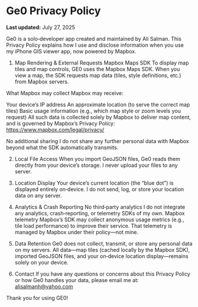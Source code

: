 # Ge0 Privacy Policy

**Last updated:** July 27, 2025

Ge0 is a solo‑developer app created and maintained by Ali Salman. This Privacy Policy explains how I use and disclose information when you use my iPhone GIS viewer app, now powered by Mapbox.

1. Map Rendering & External Requests
Mapbox Maps SDK
To display map tiles and map controls, GE0 uses the Mapbox Maps SDK. When you view a map, the SDK requests map data (tiles, style definitions, etc.) from Mapbox servers.

What Mapbox may collect
Mapbox may receive:

Your device’s IP address
An approximate location (to serve the correct map tiles)
Basic usage information (e.g., which map style or zoom levels you request)
All such data is collected solely by Mapbox to deliver map content, and is governed by Mapbox’s Privacy Policy:
https://www.mapbox.com/legal/privacy/

No additional sharing
I do not share any further personal data with Mapbox beyond what the SDK automatically transmits.

2. Local File Access
When you import GeoJSON files, Ge0 reads them directly from your device’s storage. I never upload your files to any server.

3. Location Display
Your device’s current location (the “blue dot”) is displayed entirely on‑device. I do not send, log, or store your location data on any server.

4. Analytics & Crash Reporting
No third‑party analytics
I do not integrate any analytics, crash‑reporting, or telemetry SDKs of my own.
Mapbox telemetry
Mapbox’s SDK may collect anonymous usage metrics (e.g., tile load performance) to improve their service. That telemetry is managed by Mapbox under their policy—not mine.
5. Data Retention
Ge0 does not collect, transmit, or store any personal data on my servers. All data—map tiles (cached locally by the Mapbox SDK), imported GeoJSON files, and your on‑device location display—remains solely on your device.

6. Contact
If you have any questions or concerns about this Privacy Policy or how Ge0 handles your data, please email me at:
alisalmanh@yahoo.com

Thank you for using GE0!
